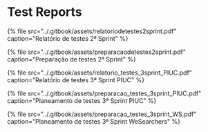 # Test Reports

{% file src="../.gitbook/assets/relatoriodetestes2sprint.pdf" caption="Relatório de testes 2ª Sprint" %}

{% file src="../.gitbook/assets/preparacaodetestes2sprint.pdf" caption="Preparação de testes 2ª Sprint" %}

{% file src="../.gitbook/assets/relatorio_testes_3sprint_PIUC.pdf" caption="Relatório de testes 3ª Sprint PIUC" %}

{% file src="../.gitbook/assets/preparacao_testes_3sprint_PIUC.pdf" caption="Planeamento de testes 3ª Sprint PIUC" %}

{% file src="../.gitbook/assets/preparacao_testes_3sprint_WS.pdf" caption="Planeamento de testes 3ª Sprint WeSearchers" %}
